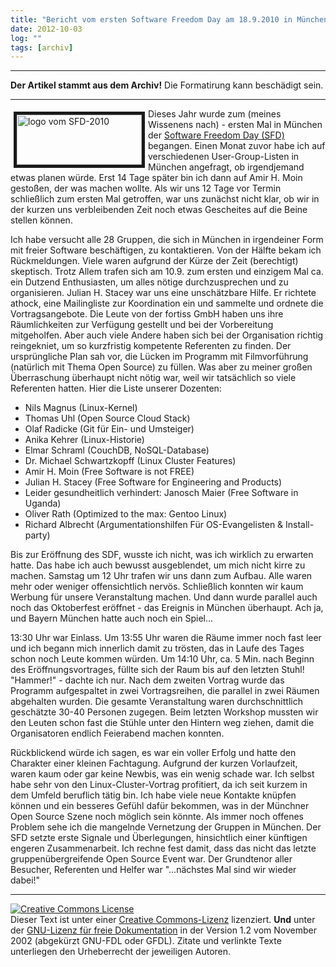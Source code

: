 ```yaml
---
title: "Bericht vom ersten Software Freedom Day am 18.9.2010 in München "
date: 2012-10-03
log: ""
tags: [archiv]
---
```

<hr><b>Der Artikel stammt aus dem Archiv!</b> Die Formatirung kann beschädigt sein.<hr>
<p><img border="5" align="left" width="200" vspace="5" hspace="5" height="80" src="http://www.the-independent-friend.de/?q=system/files/sfd_logo_0.png" alt="logo vom SFD-2010" />Dieses Jahr wurde zum (meines Wissenens nach) - ersten Mal in M&uuml;nchen der <a href="http://softwarefreedomday.org/">Software Freedom Day (SFD)</a> begangen. Einen Monat zuvor habe ich auf verschiedenen User-Group-Listen in M&uuml;nchen angefragt, ob irgendjemand etwas planen w&uuml;rde. Erst 14 Tage sp&auml;ter bin ich dann auf Amir H. Moin gesto&szlig;en, der was machen wollte. Als wir uns 12 Tage vor Termin schlie&szlig;lich zum ersten Mal getroffen, war uns zun&auml;chst nicht klar, ob wir in der kurzen uns verbleibenden Zeit noch etwas Gescheites auf die Beine stellen k&ouml;nnen.</p>
<!--break-->
<p>Ich habe versucht alle 28 Gruppen, die sich in M&uuml;nchen in irgendeiner Form mit freier Software besch&auml;ftigen, zu kontaktieren.  Von der H&auml;lfte bekam ich R&uuml;ckmeldungen. Viele waren aufgrund der K&uuml;rze der Zeit (berechtigt) skeptisch. Trotz Allem trafen sich am 10.9. zum ersten und einzigem Mal ca. ein Dutzend Enthusiasten, um alles n&ouml;tige durchzusprechen und zu organisieren. Julian H. Stacey war uns eine unsch&auml;tzbare Hilfe. Er richtete athock, eine Mailingliste zur Koordination ein und sammelte und ordnete die Vortragsangebote. Die Leute von der fortiss GmbH haben uns ihre R&auml;umlichkeiten zur Verf&uuml;gung gestellt und bei der Vorbereitung mitgeholfen. Aber auch viele Andere haben sich bei der Organisation richtig reingekniet, um so kurzfristig kompetente Referenten zu finden. Der urspr&uuml;ngliche Plan sah vor, die L&uuml;cken im Programm mit Filmvorf&uuml;hrung (nat&uuml;rlich mit Thema Open Source) zu f&uuml;llen. Was aber zu meiner gro&szlig;en &Uuml;berraschung &uuml;berhaupt nicht n&ouml;tig war, weil wir tats&auml;chlich so viele Referenten hatten. Hier die Liste unserer Dozenten:</p>
<ul>
    <li>Nils Magnus (Linux-Kernel)</li>
    <li>Thomas Uhl (Open Source Cloud Stack)</li>
    <li>Olaf Radicke (Git f&uuml;r Ein- und Umsteiger)</li>
    <li>Anika Kehrer (Linux-Historie)</li>
    <li>Elmar Schraml (CouchDB, NoSQL-Database)</li>
    <li>Dr. Michael Schwartzkopff (Linux Cluster Features)</li>
    <li>Amir H. Moin (Free Software is not FREE)</li>
    <li>Julian H. Stacey (Free Software for Engineering and Products)</li>
    <li>Leider gesundheitlich verhindert: Janosch Maier (Free Software in Uganda)</li>
    <li>Oliver Rath (Optimized to the max: Gentoo Linux)</li>
    <li>Richard Albrecht (Argumentationshilfen F&uuml;r OS-Evangelisten &amp; Install-party)</li>
</ul>
<p>Bis zur Er&ouml;ffnung des SDF, wusste ich nicht, was ich wirklich zu erwarten hatte. Das habe ich auch bewusst ausgeblendet, um mich nicht kirre zu machen. Samstag um 12 Uhr trafen wir uns dann zum Aufbau. Alle waren mehr oder weniger offensichtlich nerv&ouml;s. Schlie&szlig;lich konnten wir kaum Werbung f&uuml;r unsere Veranstaltung machen. Und dann wurde parallel auch noch das Oktoberfest er&ouml;ffnet - das Ereignis in M&uuml;nchen &uuml;berhaupt. Ach ja, und Bayern M&uuml;nchen hatte auch noch ein Spiel...</p>
<p>13:30 Uhr war Einlass. Um 13:55 Uhr waren die R&auml;ume immer noch fast leer und ich begann mich innerlich damit zu tr&ouml;sten, das in Laufe des Tages schon noch Leute kommen w&uuml;rden. Um 14:10 Uhr, ca. 5 Min. nach Beginn des Er&ouml;ffnungsvortrages, f&uuml;llte sich der Raum bis auf den letzten Stuhl! &quot;Hammer!&quot; - dachte ich nur. Nach dem zweiten Vortrag wurde das Programm aufgespaltet in zwei Vortragsreihen, die parallel in zwei R&auml;umen abgehalten wurden. Die gesamte Veranstaltung waren durchschnittlich gesch&auml;tzte 30-40 Personen zugegen. Beim letzten Workshop mussten wir den Leuten schon fast die St&uuml;hle unter den Hintern weg ziehen, damit die Organisatoren endlich Feierabend machen konnten.</p>
<p>R&uuml;ckblickend w&uuml;rde ich sagen, es war ein voller Erfolg und hatte den Charakter einer kleinen Fachtagung. Aufgrund der kurzen Vorlaufzeit, waren kaum oder gar keine Newbis, was ein wenig schade war. Ich selbst habe sehr von den Linux-Cluster-Vortrag profitiert, da ich seit kurzem in dem Umfeld beruflich t&auml;tig bin. Ich habe viele neue Kontakte kn&uuml;pfen k&ouml;nnen und ein besseres Gef&uuml;hl daf&uuml;r bekommen, was in der M&uuml;nchner Open Source Szene noch m&ouml;glich sein k&ouml;nnte. Als immer noch offenes Problem sehe ich die mangelnde Vernetzung der Gruppen in M&uuml;nchen. Der SFD setzte erste Signale und &Uuml;berlegungen, hinsichtlich einer k&uuml;nftigen engeren Zusammenarbeit. Ich rechne fest damit, dass das nicht das letzte gruppen&uuml;bergreifende Open Source Event war. Der Grundtenor aller Besucher, Referenten und Helfer war &quot;...n&auml;chstes Mal sind wir wieder dabei!&quot;</p>
<hr />
<p><a href="http://creativecommons.org/licenses/by-sa/3.0/de/" rel="license"><img src="http://i.creativecommons.org/l/by-sa/3.0/de/88x31.png" style="border-width: 0pt;" alt="Creative Commons License" /></a><br />
Dieser <span rel="dc:type" href="http://purl.org/dc/dcmitype/Text" xmlns:dc="http://purl.org/dc/elements/1.1/">Text</span> ist unter einer <a href="http://creativecommons.org/licenses/by-sa/3.0/de/" rel="license">Creative Commons-Lizenz</a> lizenziert. <b>Und</b> unter der <a href="http://de.wikipedia.org/wiki/GFDL">GNU-Lizenz f&uuml;r freie Dokumentation</a> in der Version 1.2 vom November 2002 (abgek&uuml;rzt GNU-FDL oder GFDL). Zitate und verlinkte Texte unterliegen den Urheberrecht der jeweiligen Autoren.</p>
